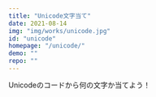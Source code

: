 ```yaml
---
title: "Unicode文字当て"
date: 2021-08-14
img: "img/works/unicode.jpg"
id: "unicode"
homepage: "/unicode/"
demo: ""
repo: ""
---
```

Unicodeのコードから何の文字か当てよう！
